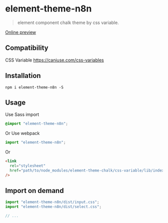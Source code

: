 # element-theme-n8n

> element component chalk theme by css variable.

[Online preview](https://n8n-io.github.io/element-theme-n8n/)

## Compatibility

CSS Variable
https://caniuse.com/css-variables

## Installation

```shell
npm i element-theme-n8n -S
```

## Usage

Use Sass import

```css
@import "element-theme-n8n";
```

Or Use webpack

```javascript
import "element-theme-n8n";
```

Or

```html
<link
  rel="stylesheet"
  href="path/to/node_modules/element-theme-chalk/css-variable/lib/index.css"
/>
```

## Import on demand

```javascript
import "element-theme-n8n/dist/input.css";
import "element-theme-n8n/dist/select.css";

// ...
```
